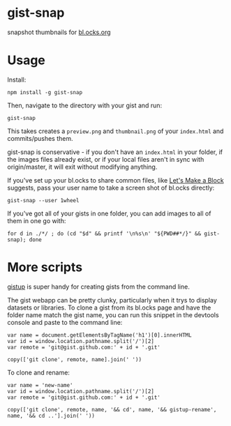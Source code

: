 # gist-snap

snapshot thumbnails for [bl.ocks.org](http://bl.ocks.org/)

# Usage 

Install:

    npm install -g gist-snap

Then, navigate to the directory with your gist and run: 

    gist-snap

This takes creates a `preview.png` and `thumbnail.png` of your `index.html` and commits/pushes them. 

gist-snap is conservative - if you don't have an `index.html` in your folder, if the images files already exist, or if your local files aren't in sync with origin/master, it will exit without modifying anything. 

If you've set up your bl.ocks to share common files, like [Let's Make a Block](https://bost.ocks.org/mike/block/) suggests, pass your user name to take a screen shot of bl.ocks directly:  

    gist-snap --user 1wheel

If you've got all of your gists in one folder, you can add images to all of them in one go with: 

    for d in ./*/ ; do (cd "$d" && printf '\n%s\n' "${PWD##*/}" && gist-snap); done

# More scripts

[gistup](https://github.com/mbostock/gistup) is super handy for creating gists from the command line. 

The gist webapp can be pretty clunky, particularly when it trys to display datasets or libraries. To clone a gist from its bl.ocks page and have the folder name match the gist name, you can run this snippet in the devtools console and paste to the command line:

    var name = document.getElementsByTagName('h1')[0].innerHTML
    var id = window.location.pathname.split('/')[2]
    var remote = 'git@gist.github.com:' + id + '.git'

    copy(['git clone', remote, name].join(' '))

To clone and rename:

    var name = 'new-name' 
    var id = window.location.pathname.split('/')[2]
    var remote = 'git@gist.github.com:' + id + '.git'

    copy(['git clone', remote, name, '&& cd', name, '&& gistup-rename', name, '&& cd ..'].join(' '))
